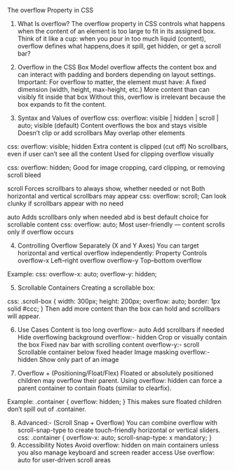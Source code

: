 The overflow Property in CSS

1. What Is overflow?
   The overflow property in CSS controls what happens when the content of an element is too large to fit in its assigned box. Think of it like a cup: when you pour in too much liquid (content), overflow defines what happens,does it spill, get hidden, or get a scroll bar?

2. Overflow in the CSS Box Model
   overflow affects the content box and can interact with padding and borders depending on layout settings.
   Important: For overflow to matter, the element must have:
   A fixed dimension (width, height, max-height, etc.)
   More content than can visibly fit inside that box
   Without this, overflow is irrelevant because the box expands to fit the content.

3. Syntax and Values of overflow
   css:
   overflow: visible | hidden | scroll | auto;
   visible (default)
   Content overflows the box and stays visible
   Doesn’t clip or add scrollbars
   May overlap other elements

css:
overflow: visible;
hidden
Extra content is clipped (cut off)
No scrollbars, even if user can’t see all the content
Used for clipping overflow visually

css:
overflow: hidden;
Good for image cropping, card clipping, or removing scroll bleed

scroll
Forces scrollbars to always show, whether needed or not
Both horizontal and vertical scrollbars may appear
css:
overflow: scroll;
Can look clunky if scrollbars appear with no need

auto
Adds scrollbars only when needed abd is best default choice for scrollable content
css:
overflow: auto;
Most user-friendly — content scrolls only if overflow occurs

4. Controlling Overflow Separately (X and Y Axes)
   You can target horizontal and vertical overflow independently:
   Property Controls
   overflow-x Left–right overflow
   overflow-y Top–bottom overflow

Example:
css:
overflow-x: auto;
overflow-y: hidden;

5. Scrollable Containers
   Creating a scrollable box:

css:
.scroll-box {
width: 300px;
height: 200px;
overflow: auto;
border: 1px solid #ccc;
}
Then add more content than the box can hold and scrollbars will appear.

6. Use Cases
   Content is too long overflow:- auto Add scrollbars if needed
   Hide overflowing background overflow:- hidden Crop or visually contain the box
   Fixed nav bar with scrolling content overflow-y:- scroll Scrollable container below fixed header
   Image masking overflow:- hidden Show only part of an image

7. Overflow + (Positioning/Float/Flex)
   Floated or absolutely positioned children may overflow their parent. Using overflow: hidden can force a parent container to contain floats (similar to clearfix).

Example:
.container {
overflow: hidden;
}
This makes sure floated children don’t spill out of .container.

8. Advanced:- (Scroll Snap + Overflow)
   You can combine overflow with scroll-snap-type to create touch-friendly horizontal or vertical sliders.
   css:
   .container {
   overflow-x: auto;
   scroll-snap-type: x mandatory;
   }
9. Accessibility Notes
   Avoid overflow: hidden on main containers unless you also manage keyboard and screen reader access
   Use overflow: auto for user-driven scroll areas
